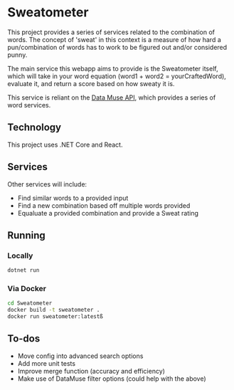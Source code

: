 # Sweatometer

This project provides a series of services related to the combination of words.
The concept of 'sweat' in this context is a measure of how hard a pun/combination of words
has to work to be figured out and/or considered punny.

The main service this webapp aims to provide is the Sweatometer itself, which will take in
your word equation (word1 + word2 = yourCraftedWord), evaluate it, and return a score based on
how sweaty it is.

This service is reliant on the [Data Muse API](http://www.datamuse.com/api), which provides a series 
of word services.


## Technology

This project uses .NET Core and React.


## Services

Other services will include:
* Find similar words to a provided input
* Find a new combination based off multiple words provided
* Equaluate a provided combination and provide a Sweat rating


## Running

### Locally
```bash
dotnet run
```

### Via Docker
```bash
cd Sweatometer
docker build -t sweatometer .
docker run sweatometer:latestß
```

## To-dos
* Move config into advanced search options
* Add more unit tests
* Improve merge function (accuracy and efficiency)
* Make use of DataMuse filter options (could help with the above)